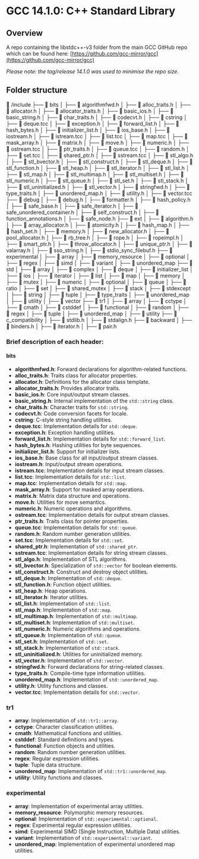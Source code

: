 # GCC 14.1.0: C++ Standard Library

## Overview

A repo containing the libstdc++-v3 folder from the main GCC GitHub repo
which can be found here:
[https://github.com/gcc-mirror/gcc](https://github.com/gcc-mirror/gcc)

*Please note: the tag/release 14.1.0 was used to minimise the repo size.*

## Folder structure

📂 /include
├── 📂 bits
│   ├── 📄 algorithmfwd.h
│   ├── 📄 alloc_traits.h
│   ├── 📄 allocator.h
│   ├── 📄 allocator_traits.h
│   ├── 📄 basic_ios.h
│   ├── 📄 basic_string.h
│   ├── 📄 char_traits.h
│   ├── 📄 codecvt.h
│   ├── 📄 cstring
│   ├── 📄 deque.tcc
│   ├── 📄 exception.h
│   ├── 📄 forward_list.h
│   ├── 📄 hash_bytes.h
│   ├── 📄 initializer_list.h
│   ├── 📄 ios_base.h
│   ├── 📄 iostream.h
│   ├── 📄 istream.tcc
│   ├── 📄 list.tcc
│   ├── 📄 map.tcc
│   ├── 📄 mask_array.h
│   ├── 📄 matrix.h
│   ├── 📄 move.h
│   ├── 📄 numeric.h
│   ├── 📄 ostream.tcc
│   ├── 📄 ptr_traits.h
│   ├── 📄 queue.tcc
│   ├── 📄 random.h
│   ├── 📄 set.tcc
│   ├── 📄 shared_ptr.h
│   ├── 📄 sstream.tcc
│   ├── 📄 stl_algo.h
│   ├── 📄 stl_bvector.h
│   ├── 📄 stl_construct.h
│   ├── 📄 stl_deque.h
│   ├── 📄 stl_function.h
│   ├── 📄 stl_heap.h
│   ├── 📄 stl_iterator.h
│   ├── 📄 stl_list.h
│   ├── 📄 stl_map.h
│   ├── 📄 stl_multimap.h
│   ├── 📄 stl_multiset.h
│   ├── 📄 stl_numeric.h
│   ├── 📄 stl_queue.h
│   ├── 📄 stl_set.h
│   ├── 📄 stl_stack.h
│   ├── 📄 stl_uninitialized.h
│   ├── 📄 stl_vector.h
│   ├── 📄 stringfwd.h
│   ├── 📄 type_traits.h
│   ├── 📄 unordered_map.h
│   ├── 📄 utility.h
│   ├── 📄 vector.tcc
├── 📂 debug
│   ├── 📄 debug.h
│   ├── 📄 formatter.h
│   ├── 📄 hash_policy.h
│   ├── 📄 safe_base.h
│   ├── 📄 safe_iterator.h
│   ├── 📄 safe_unordered_container.h
│   ├── 📄 self_construct.h
│   ├── 📄 function_annotations.h
│   ├── 📄 safe_node.h
├── 📂 ext
│   ├── 📄 algorithm.h
│   ├── 📄 array_allocator.h
│   ├── 📄 atomicity.h
│   ├── 📄 hash_map.h
│   ├── 📄 hash_set.h
│   ├── 📄 memory.h
│   ├── 📄 new_allocator.h
│   ├── 📄 pool_allocator.h
│   ├── 📄 rb_tree.h
│   ├── 📄 rope.h
│   ├── 📄 ropeimpl.h
│   ├── 📄 smart_ptr.h
│   ├── 📄 throw_allocator.h
│   ├── 📄 unique_ptr.h
│   ├── 📄 valarray.h
│   ├── 📄 sso_string.h
│   ├── 📄 stdio_sync_filebuf.h
├── 📂 experimental
│   ├── 📄 array
│   ├── 📄 memory_resource
│   ├── 📄 optional
│   ├── 📄 regex
│   ├── 📄 simd
│   ├── 📄 variant
│   ├── 📄 unordered_map
├── 📂 std
│   ├── 📄 array
│   ├── 📄 complex
│   ├── 📄 deque
│   ├── 📄 initializer_list
│   ├── 📄 ios
│   ├── 📄 iterator
│   ├── 📄 list
│   ├── 📄 map
│   ├── 📄 memory
│   ├── 📄 mutex
│   ├── 📄 numeric
│   ├── 📄 optional
│   ├── 📄 queue
│   ├── 📄 ratio
│   ├── 📄 set
│   ├── 📄 shared_mutex
│   ├── 📄 stack
│   ├── 📄 stdexcept
│   ├── 📄 string
│   ├── 📄 tuple
│   ├── 📄 type_traits
│   ├── 📄 unordered_map
│   ├── 📄 utility
│   ├── 📄 vector
├── 📂 tr1
│   ├── 📄 array
│   ├── 📄 cctype
│   ├── 📄 cmath
│   ├── 📄 cstddef
│   ├── 📄 functional
│   ├── 📄 random
│   ├── 📄 regex
│   ├── 📄 tuple
│   ├── 📄 unordered_map
│   ├── 📄 utility
├── 📂 c_compatibility
│   ├── 📄 stdlib.h
│   ├── 📄 stdalign.h
├── 📂 backward
│   ├── 📄 binders.h
│   ├── 📄 iterator.h
│   ├── 📄 pair.h


### Brief description of each header:

#### bits
- **algorithmfwd.h**: Forward declarations for algorithm-related functions.
- **alloc_traits.h**: Traits class for allocator properties.
- **allocator.h**: Definitions for the allocator class template.
- **allocator_traits.h**: Provides allocator traits.
- **basic_ios.h**: Core input/output stream classes.
- **basic_string.h**: Internal implementation of the `std::string` class.
- **char_traits.h**: Character traits for `std::string`.
- **codecvt.h**: Code conversion facets for locale.
- **cstring**: C-style string handling utilities.
- **deque.tcc**: Implementation details for `std::deque`.
- **exception.h**: Exception handling utilities.
- **forward_list.h**: Implementation details for `std::forward_list`.
- **hash_bytes.h**: Hashing utilities for byte sequences.
- **initializer_list.h**: Support for initializer lists.
- **ios_base.h**: Base class for all input/output stream classes.
- **iostream.h**: Input/output stream operations.
- **istream.tcc**: Implementation details for input stream classes.
- **list.tcc**: Implementation details for `std::list`.
- **map.tcc**: Implementation details for `std::map`.
- **mask_array.h**: Support for masked array operations.
- **matrix.h**: Matrix data structure and operations.
- **move.h**: Utilities for move semantics.
- **numeric.h**: Numeric operations and algorithms.
- **ostream.tcc**: Implementation details for output stream classes.
- **ptr_traits.h**: Traits class for pointer properties.
- **queue.tcc**: Implementation details for `std::queue`.
- **random.h**: Random number generation utilities.
- **set.tcc**: Implementation details for `std::set`.
- **shared_ptr.h**: Implementation of `std::shared_ptr`.
- **sstream.tcc**: Implementation details for string stream classes.
- **stl_algo.h**: Implementation of STL algorithms.
- **stl_bvector.h**: Specialization of `std::vector` for boolean elements.
- **stl_construct.h**: Construct and destroy object utilities.
- **stl_deque.h**: Implementation of `std::deque`.
- **stl_function.h**: Function object utilities.
- **stl_heap.h**: Heap operations.
- **stl_iterator.h**: Iterator utilities.
- **stl_list.h**: Implementation of `std::list`.
- **stl_map.h**: Implementation of `std::map`.
- **stl_multimap.h**: Implementation of `std::multimap`.
- **stl_multiset.h**: Implementation of `std::multiset`.
- **stl_numeric.h**: Numeric algorithms and operations.
- **stl_queue.h**: Implementation of `std::queue`.
- **stl_set.h**: Implementation of `std::set`.
- **stl_stack.h**: Implementation of `std::stack`.
- **stl_uninitialized.h**: Utilities for uninitialized memory.
- **stl_vector.h**: Implementation of `std::vector`.
- **stringfwd.h**: Forward declarations for string-related classes.
- **type_traits.h**: Compile-time type information utilities.
- **unordered_map.h**: Implementation of `std::unordered_map`.
- **utility.h**: Utility functions and classes.
- **vector.tcc**: Implementation details for `std::vector`.

### tr1
- **array**: Implementation of `std::tr1::array`.
- **cctype**: Character classification utilities.
- **cmath**: Mathematical functions and utilities.
- **cstddef**: Standard definitions and types.
- **functional**: Function objects and utilities.
- **random**: Random number generation utilities.
- **regex**: Regular expression utilities.
- **tuple**: Tuple data structure.
- **unordered_map**: Implementation of `std::tr1::unordered_map`.
- **utility**: Utility functions and classes.

### experimental
- **array**: Implementation of experimental array utilities.
- **memory_resource**: Polymorphic memory resources.
- **optional**: Implementation of `std::experimental::optional`.
- **regex**: Experimental regular expression utilities.
- **simd**: Experimental SIMD (Single Instruction, Multiple Data) utilities.
- **variant**: Implementation of `std::experimental::variant`.
- **unordered_map**: Implementation of experimental unordered map utilities.